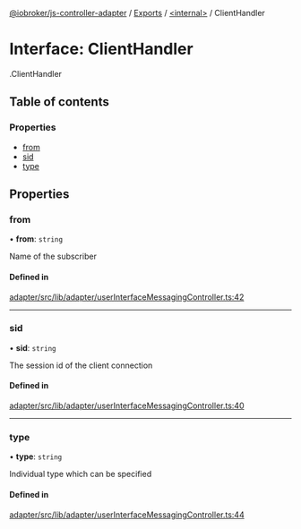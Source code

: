 [@iobroker/js-controller-adapter](../README.md) / [Exports](../modules.md) / [<internal\>](../modules/internal_.md) / ClientHandler

# Interface: ClientHandler

[<internal>](../modules/internal_.md).ClientHandler

## Table of contents

### Properties

- [from](internal_.ClientHandler.md#from)
- [sid](internal_.ClientHandler.md#sid)
- [type](internal_.ClientHandler.md#type)

## Properties

### from

• **from**: `string`

Name of the subscriber

#### Defined in

[adapter/src/lib/adapter/userInterfaceMessagingController.ts:42](https://github.com/ioBroker/ioBroker.js-controller/blob/4361085b/packages/adapter/src/lib/adapter/userInterfaceMessagingController.ts#L42)

___

### sid

• **sid**: `string`

The session id of the client connection

#### Defined in

[adapter/src/lib/adapter/userInterfaceMessagingController.ts:40](https://github.com/ioBroker/ioBroker.js-controller/blob/4361085b/packages/adapter/src/lib/adapter/userInterfaceMessagingController.ts#L40)

___

### type

• **type**: `string`

Individual type which can be specified

#### Defined in

[adapter/src/lib/adapter/userInterfaceMessagingController.ts:44](https://github.com/ioBroker/ioBroker.js-controller/blob/4361085b/packages/adapter/src/lib/adapter/userInterfaceMessagingController.ts#L44)
